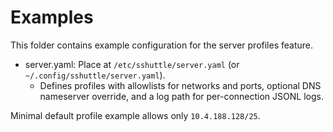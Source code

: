 # Examples

This folder contains example configuration for the server profiles feature.

- server.yaml: Place at `/etc/sshuttle/server.yaml` (or `~/.config/sshuttle/server.yaml`).
  - Defines profiles with allowlists for networks and ports, optional DNS nameserver override, and a log path for per-connection JSONL logs.

Minimal default profile example allows only `10.4.188.128/25`.

